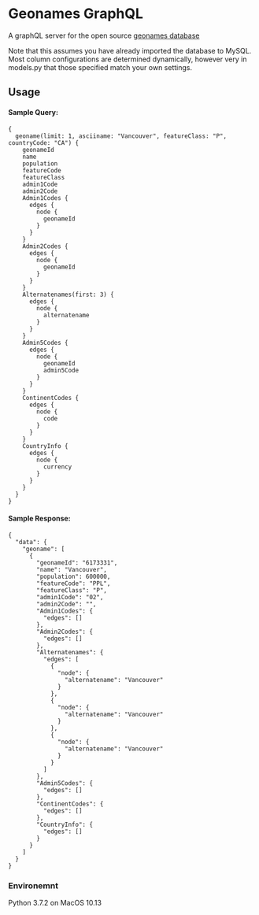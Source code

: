 # Geonames GraphQL

A graphQL server for the open source [geonames database](http://download.geonames.org/export/dump/)

Note that this assumes you have already imported the database to MySQL. Most column configurations are determined dynamically, however very in models.py that those specified match your own settings.


## Usage

#### Sample Query:
```
{
  geoname(limit: 1, asciiname: "Vancouver", featureClass: "P", countryCode: "CA") {
    geonameId
    name
    population
    featureCode
    featureClass
    admin1Code
    admin2Code
    Admin1Codes {
      edges {
        node {
          geonameId
        }
      }
    }
    Admin2Codes {
      edges {
        node {
          geonameId
        }
      }
    }
    Alternatenames(first: 3) {
      edges {
        node {
          alternatename
        }
      }
    }
    Admin5Codes {
      edges {
        node {
          geonameId
          admin5Code
        }
      }
    }
    ContinentCodes {
      edges {
        node {
          code
        }
      }
    }
    CountryInfo {
      edges {
        node {
          currency
        }
      }
    }
  }
}
```
#### Sample Response:
```
{
  "data": {
    "geoname": [
      {
        "geonameId": "6173331",
        "name": "Vancouver",
        "population": 600000,
        "featureCode": "PPL",
        "featureClass": "P",
        "admin1Code": "02",
        "admin2Code": "",
        "Admin1Codes": {
          "edges": []
        },
        "Admin2Codes": {
          "edges": []
        },
        "Alternatenames": {
          "edges": [
            {
              "node": {
                "alternatename": "Vancouver"
              }
            },
            {
              "node": {
                "alternatename": "Vancouver"
              }
            },
            {
              "node": {
                "alternatename": "Vancouver"
              }
            }
          ]
        },
        "Admin5Codes": {
          "edges": []
        },
        "ContinentCodes": {
          "edges": []
        },
        "CountryInfo": {
          "edges": []
        }
      }
    ]
  }
}
```

### Environemnt

Python 3.7.2 on MacOS 10.13

